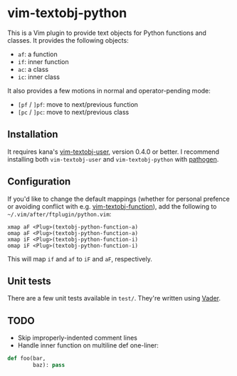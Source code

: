 # vim-textobj-python

This is a Vim plugin to provide text objects for Python functions and classes.  It provides the following objects:

- `af`: a function
- `if`: inner function
- `ac`: a class
- `ic`: inner class

It also provides a few motions in normal and operator-pending mode:

- `[pf` / `]pf`: move to next/previous function
- `[pc` / `]pc`: move to next/previous class

## Installation

It requires kana's [vim-textobj-user](https://github.com/kana/vim-textobj-user), version 0.4.0 or better. I recommend installing both `vim-textobj-user` and `vim-textobj-python` with [pathogen](https://github.com/tpope/vim-pathogen).

## Configuration

If you'd like to change the default mappings (whether for personal prefence or avoiding conflict with e.g. [vim-textobj-function](https://github.com/kana/vim-textobj-function)), add the following to `~/.vim/after/ftplugin/python.vim`:

    xmap aF <Plug>(textobj-python-function-a)
    omap aF <Plug>(textobj-python-function-a)
    xmap iF <Plug>(textobj-python-function-i)
    omap iF <Plug>(textobj-python-function-i)

This will map `if` and `af` to `iF` and `aF`, respectively.

## Unit tests

There are a few unit tests available in `test/`. They're written using [Vader](https://github.com/junegunn/vader.vim).

## TODO

- Skip improperly-indented comment lines
- Handle inner function on multiline def one-liner:

```python
def foo(bar,
        baz): pass
```
